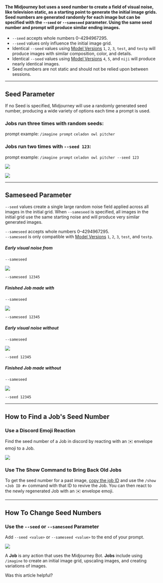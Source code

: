 

#### The Midjourney bot uses a seed number to create a field of visual noise, like television static, as a starting point to generate the initial image grids. Seed numbers are generated randomly for each image but can be specified with the `--seed` or `--sameseed` parameter. Using the same seed number and prompt will produce similar ending images.

*   `--seed` accepts whole numbers 0–4294967295.
*   `--seed` values only influence the initial image grid.
*   Identical `--seed` values using [Model Versions](https://docs.midjourney.com/models) `1`, `2`, `3`, `test`, and `testp` will produce images with similar composition, color, and details.
*   Identical `--seed` values using [Model Versions](https://docs.midjourney.com/models) `4`, `5`, and `niji` will produce nearly identical images.
*   Seed numbers are not static and should not be relied upon between sessions.

* * *

Seed Parameter
--------------

If no Seed is specified, Midjourney will use a randomly generated seed number, producing a wide variety of options each time a prompt is used.

### Jobs run three times with random seeds:

prompt example: `/imagine prompt` `celadon owl pitcher`

### Jobs run two times with `--seed 123`:

prompt example: `/imagine prompt` `celadon owl pitcher --seed 123`

![](https://cdn.document360.io/3040c2b6-fead-4744-a3a9-d56d621c6c7e/Images/Documentation/MJ_Seed-123_V4_.png)

![](https://cdn.document360.io/3040c2b6-fead-4744-a3a9-d56d621c6c7e/Images/Documentation/MJ_Seed-123_V4_.png)

* * *

Sameseed Parameter
------------------

`--seed` values create a single large random noise field applied across all images in the initial grid. When `--sameseed` is specified, all images in the initial grid use the same starting noise and will produce very similar generated images.

`--sameseed` accepts whole numbers 0–4294967295.  
`--sameseed` is only compatible with [Model Versions](https://docs.midjourney.com/models) `1`, `2`, `3`, `test`, and `testp`.

##### Early visual noise from  
`--sameseed`

![](https://cdn.document360.io/3040c2b6-fead-4744-a3a9-d56d621c6c7e/Images/Documentation/MJ_Sameseed_Stop10.png)

`--sameseed 12345`

##### Finished Job made with  
`--sameseed`

![](https://cdn.document360.io/3040c2b6-fead-4744-a3a9-d56d621c6c7e/Images/Documentation/MJ_Sameseed.png)

`--sameseed 12345`

##### Early visual noise without  
`--sameseed`

![](https://cdn.document360.io/3040c2b6-fead-4744-a3a9-d56d621c6c7e/Images/Documentation/MJ_seed_Stop10.png)

`--seed 12345`

##### Finished Job made without  
`--sameseed`

![](https://cdn.document360.io/3040c2b6-fead-4744-a3a9-d56d621c6c7e/Images/Documentation/MJ_seed.png)

`--seed 12345`

* * *

How to Find a Job's Seed Number
-------------------------------

### Use a Discord Emoji Reaction

Find the seed number of a Job in discord by reacting with an ✉️ envelope emoji to a Job.

![](https://cdn.document360.io/3040c2b6-fead-4744-a3a9-d56d621c6c7e/Images/Documentation/MJ_JobID_EmojiReact.gif)

### Use The Show Command to Bring Back Old Jobs

To get the seed number for a past image, [copy the job ID](https://docs.midjourney.com/docs/show-job) and use the `/show <Job ID #>` command with that ID to revive the Job. You can then react to the newly regenerated Job with an ✉️ envelope emoji.

* * *

How To Change Seed Numbers
--------------------------

### Use the `--seed` or `--sameseed` Parameter

Add `--seed <value>` or `--sameseed <value>` to the end of your prompt.

![](https://cdn.document360.io/3040c2b6-fead-4744-a3a9-d56d621c6c7e/Images/Documentation/MJ_Seed_Gif.gif)

A **Job** is any action that uses the Midjourney Bot. **Jobs** include using `/imagine` to create an initial image grid, upscaling images, and creating variations of images.

Was this article helpful?